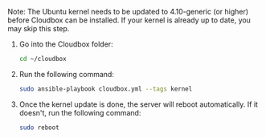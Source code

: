 Note: The Ubuntu kernel needs to be updated to 4.10-generic (or higher) before Cloudbox can be installed. If your kernel is already up to date, you may skip this step.

1. Go into the Cloudbox folder:

    ```bash
    cd ~/cloudbox
    ```

3. Run the following command:

    ```bash
    sudo ansible-playbook cloudbox.yml --tags kernel
    ```

4. Once the kernel update is done, the server will reboot automatically. If it doesn't, run the following command: 

    ```bash
    sudo reboot
     ```